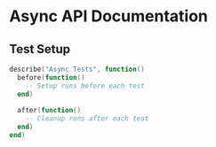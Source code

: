 # Async API Documentation

## Test Setup
```lua
describe("Async Tests", function()
  before(function()
    -- Setup runs before each test
  end)
  
  after(function()
    -- Cleanup runs after each test
  end)
end)
```